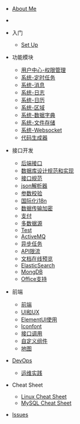 * [About Me](https://github.com/zhangchaoxu/zhangchaoxu/blob/main/README.md)
* 
* 入门
  
  * [Set Up](Setup.md)

* 功能模块

  * [用户中心-权限管理](boot/Uc_RBAC.md)
  * [系统-定时任务](boot/Sys_Job.md)
  * [系统-消息](boot/Sys_Msg.md)
  * [系统-日志](boot/Sys_Log.md)
  * [系统-日历](boot/Sys_Calendar.md)
  * [系统-区域](boot/Sys_Region.md)
  * [系统-数据字典](boot/Sys_Dict.md)
  * [系统-文件存储](boot/Sys_OSS.md)
  * [系统-Websocket](boot/Sys_Websocket.md)
  * [代码生成器](boot/coder.md)
  
* 接口开发

  * [后端接口](boot/boot.md)
  * [数据库设计规范和实现](boot/db.md)
  * [接口规范](boot/ApiStandard.md)
  * [json解析器](boot/json.md)
  * [参数校验](boot/validator.md)
  * [国际化i18n](boot/i18n.md)
  * [数据传输加密](boot/ApiEncrypt.md)
  * [支付](boot/Pay.md)
  * [多数据源](boot/DynamicDatasource.md)
  * [Test](boot/Test.md)
  * [ActiveMQ](boot/ActiveMQ.md)
  * [异步任务](boot/AsyncTask.md)
  * [API限流](boot/AccessLimit.md)
  * [文档在线预览](boot/OfficePreview.md)
  * [ElasticSearch](boot/ElasticSearch.md)
  * [MongDB](boot/MongoDB.md)
  * [Office支持](boot/Office.md)

* 前端
  * [前端](ui/portal.md)
  * [UI和UX](ui/UIAndUX.md)
  * [ElementUI使用](ui/ElementUI.md)
  * [Iconfont](ui/iconfont.md)
  * [接口调用](ui/axios.md)
  * [自定义组件](ui/VueComponents.md)
  * [地图](ui/Map.md)
    
* [DevOps](DevOps.md)
  * [运维实践](DevOpsCase.md)

* Cheat Sheet
  * [Linux Cheat Sheet](cheat-sheet/Linux.md)
  * [MySQL Cheat Sheet](cheat-sheet/MySQL.md)

* [Issues](Issues.md)
